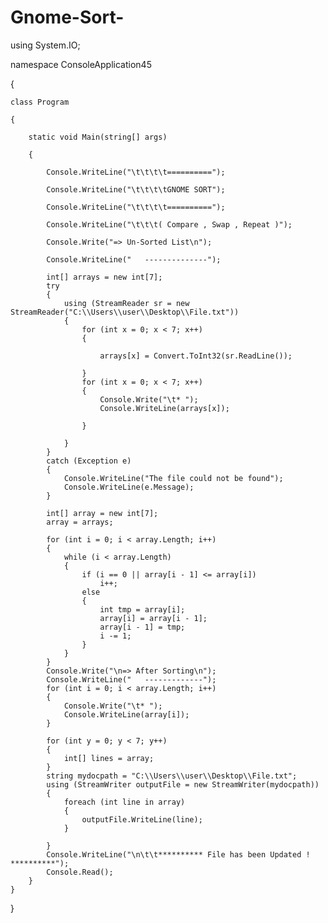 # Gnome-Sort-

using System.IO;

namespace ConsoleApplication45

{

    class Program
    
    {
    
        static void Main(string[] args)
        
        {
        
            Console.WriteLine("\t\t\t\t==========");
            
            Console.WriteLine("\t\t\t\tGNOME SORT");
            
            Console.WriteLine("\t\t\t\t==========");
            
            Console.WriteLine("\t\t\t( Compare , Swap , Repeat )");
            
            Console.Write("=> Un-Sorted List\n");
            
            Console.WriteLine("   --------------");
            
            int[] arrays = new int[7];
            try
            {
                using (StreamReader sr = new StreamReader("C:\\Users\\user\\Desktop\\File.txt"))
                {
                    for (int x = 0; x < 7; x++)
                    {

                        arrays[x] = Convert.ToInt32(sr.ReadLine());

                    }
                    for (int x = 0; x < 7; x++)
                    {
                        Console.Write("\t* ");
                        Console.WriteLine(arrays[x]);

                    }

                }
            }
            catch (Exception e)
            {
                Console.WriteLine("The file could not be found");
                Console.WriteLine(e.Message);
            }

            int[] array = new int[7];
            array = arrays;

            for (int i = 0; i < array.Length; i++)
            {
                while (i < array.Length)
                {
                    if (i == 0 || array[i - 1] <= array[i])
                        i++;
                    else
                    {
                        int tmp = array[i];
                        array[i] = array[i - 1];
                        array[i - 1] = tmp;
                        i -= 1;
                    }
                }
            }
            Console.Write("\n=> After Sorting\n");
            Console.WriteLine("   -------------");
            for (int i = 0; i < array.Length; i++)
            {
                Console.Write("\t* ");
                Console.WriteLine(array[i]);
            }

            for (int y = 0; y < 7; y++)
            {
                int[] lines = array;
            }
            string mydocpath = "C:\\Users\\user\\Desktop\\File.txt";
            using (StreamWriter outputFile = new StreamWriter(mydocpath))
            {
                foreach (int line in array)
                {
                    outputFile.WriteLine(line);
                }

            }
            Console.WriteLine("\n\t\t********** File has been Updated ! **********");
            Console.Read();
        }
    }
}

